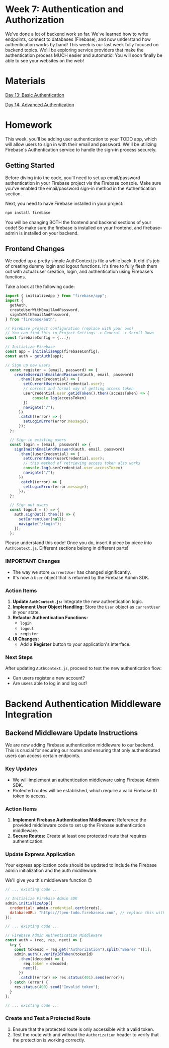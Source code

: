 # Week 7: Authentication and Authorization

We've done a lot of backend work so far. We've learned how to write endpoints, connect to databases (Firebase), and now understand how authentication works by hand! This week is our last week fully focused on backend topics. We'll be exploring service providers that make the authentication process MUCH easier and automatic! You will soon finally be able to see your websites on the web!

# Materials

[Day 13: Basic Authentication](https://docs.google.com/presentation/d/1ZImx_H1_Shdxck0VZqR-eXHnHoQ2UPhC/edit?usp=sharing&ouid=109884877973910636402&rtpof=true&sd=true)

[Day 14: Advanced Authentication](https://docs.google.com/presentation/d/1DmZhaQcwpZTwPm3DAZgGmrzy4lroWHQq/edit?usp=sharing&ouid=109884877973910636402&rtpof=true&sd=true)

# Homework

This week, you'll be adding user authentication to your TODO app, which will allow users to sign in with their email and password. We'll be utilizing Firebase's Authentication service to handle the sign-in process securely.

## Getting Started

Before diving into the code, you'll need to set up email/password authentication in your Firebase project via the Firebase console. Make sure you've enabled the email/password sign-in method in the Authentication section.

Next, you need to have Firebase installed in your project:

```bash
npm install firebase
```

You will be changing BOTH the frontend and backend sections of your code! So make sure the firebase is installed on your frontend, and firebase-admin is installed on your backend. 

## Frontend Changes

We coded up a pretty simple AuthContext.js file a while back. It did it's job of creating dummy login and logout functions. It's time to fully flesh them out with actual user creation, login, and authentication using Firebase's functions.

Take a look at the following code:

```javascript
import { initializeApp } from "firebase/app";
import {
  getAuth,
  createUserWithEmailAndPassword,
  signInWithEmailAndPassword,
} from "firebase/auth";

// Firebase project configuration (replace with your own)
// You can find this in Project Settings -> General -> Scroll Down
const firebaseConfig = {...};

// Initialize Firebase
const app = initializeApp(firebaseConfig);
const auth = getAuth(app);

// Sign up new users
  const register = (email, password) => {
    createUserWithEmailAndPassword(auth, email, password)
      .then((userCredential) => {
        setCurrentUser(userCredential.user);
        // correct and formal way of getting access token
        userCredential.user.getIdToken().then((accessToken) => {
            console.log(accessToken)
        })
        navigate("/");
      })
      .catch((error) => {
        setLoginError(error.message);
      });
  };

  // Sign in existing users
  const login = (email, password) => {
    signInWithEmailAndPassword(auth, email, password)
      .then((userCredential) => {
        setCurrentUser(userCredential.user);
        // this method of retrieving access token also works
        console.log(userCredential.user.accessToken)
        navigate("/");
      })
      .catch((error) => {
        setLoginError(error.message);
      });
  };

  // Sign out users
  const logout = () => {
    auth.signOut().then(() => {
      setCurrentUser(null);
      navigate("/login");
    });
  };
```

Please understand this code! Once you do, insert it piece by piece into `AuthContext.js`. Different sections belong in different parts!

### IMPORTANT Changes

- The way we store `currentUser` has changed significantly.
- It's now a `User` object that is returned by the Firebase Admin SDK.

### Action Items

1. **Update `AuthContext.js`:** Integrate the new authentication logic.
2. **Implement User Object Handling:** Store the `User` object as `currentUser` in your state.
3. **Refactor Authentication Functions:**
    - `login`
    - `logout`
    - `register`
4. **UI Changes:**
    - Add a **Register** button to your application's interface.

### Next Steps

After updating `AuthContext.js`, proceed to test the new authentication flow:
- Can users register a new account?
- Are users able to log in and log out?


# Backend Authentication Middleware Integration

## Backend Middleware Update Instructions

We are now adding Firebase authentication middleware to our backend. This is crucial for securing our routes and ensuring that only authenticated users can access certain endpoints.

### Key Updates

- We will implement an authentication middleware using Firebase Admin SDK.
- Protected routes will be established, which require a valid Firebase ID token to access.

### Action Items

1. **Implement Firebase Authentication Middleware:** Reference the provided middleware code to set up the Firebase authentication middleware.
2. **Secure Routes:** Create at least one protected route that requires authentication.

### Update Express Application

Your express application code should be updated to include the Firebase admin initialization and the auth middleware.

We'll give you this middleware function 😉

```javascript
// ... existing code ...

// Initialize Firebase Admin SDK
admin.initializeApp({
  credential: admin.credential.cert(creds),
  databaseURL: "https://tpeo-todo.firebaseio.com", // replace this with your actual database URL
});

// ... existing code ...

// Firebase Admin Authentication Middleware
const auth = (req, res, next) => {
  try {
    const tokenId = req.get("Authorization").split("Bearer ")[1];
    admin.auth().verifyIdToken(tokenId)
      .then((decoded) => {
        req.token = decoded;
        next();
      })
      .catch((error) => res.status(401).send(error));
  } catch (error) {
    res.status(400).send("Invalid token");
  }
};

// ... existing code ...
```

### Create and Test a Protected Route

1. Ensure that the protected route is only accessible with a valid token.
2. Test the route with and without the `Authorization` header to verify that the protection is working correctly.